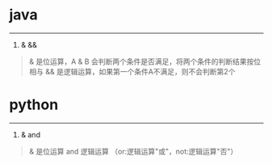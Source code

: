 
# java
------------------------------------
1. & &&
>    & 是位运算，A & B 会判断两个条件是否满足，将两个条件的判断结果按位相与
>    && 是逻辑运算，如果第一个条件A不满足，则不会判断第2个
# python
------------------------------------
1. & and
>    & 是位运算
>    and 逻辑运算 （or:逻辑运算"或"，not:逻辑运算"否"）





















